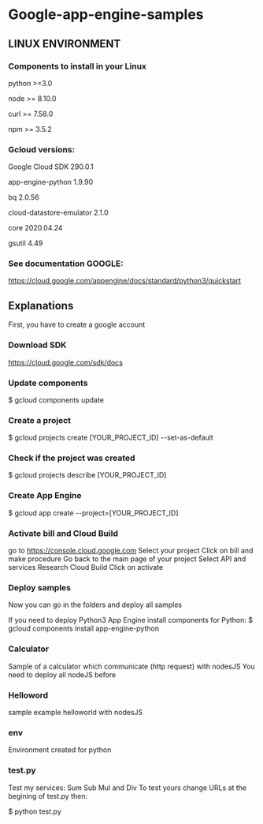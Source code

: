 # Google-app-engine-samples

## LINUX ENVIRONMENT

### Components to install in your Linux

python >=3.0

node >= 8.10.0

curl >= 7.58.0

npm >= 3.5.2

### Gcloud versions:

Google Cloud SDK 290.0.1

app-engine-python 1.9.90

bq 2.0.56

cloud-datastore-emulator 2.1.0

core 2020.04.24

gsutil 4.49


### See documentation GOOGLE:
https://cloud.google.com/appengine/docs/standard/python3/quickstart

## Explanations

First, you have to create a google account

### Download SDK
https://cloud.google.com/sdk/docs

### Update components
$ gcloud components update

### Create a project
$ gcloud projects create [YOUR_PROJECT_ID] --set-as-default

### Check if the project was created
$ gcloud projects describe [YOUR_PROJECT_ID]

### Create App Engine
$ gcloud app create --project=[YOUR_PROJECT_ID]

### Activate bill and Cloud Build
go to https://console.cloud.google.com
Select your project
Click on bill and make procedure
Go back to the main page of your project
Select API and services
Research Cloud Build
Click on activate

### Deploy samples 
Now you can go in the folders and deploy all samples

If you need to deploy Python3 App Engine install components for Python:
$ gcloud components install app-engine-python

### Calculator
Sample of a calculator which communicate (http request) with nodesJS
You need to deploy all nodeJS before

### Helloword
sample example helloworld with nodesJS 

### env
Environment created for python

### test.py
Test my services: Sum Sub Mul and Div
To test yours change URLs at the begining of test.py
then:

$ python test.py
